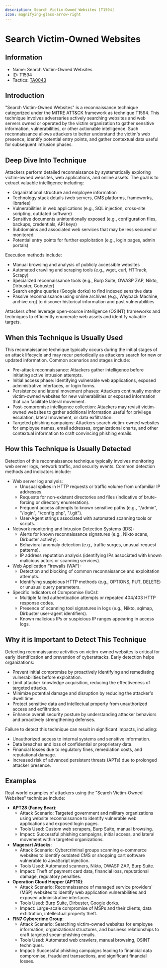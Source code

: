 ```yaml
---
description: Search Victim-Owned Websites [T1594]
icon: magnifying-glass-arrow-right
---
```


# Search Victim-Owned Websites

## Information

- Name: Search Victim-Owned Websites
- ID: T1594
- Tactics: [TA0043](../TA0043/TA0043.md)

## Introduction

"Search Victim-Owned Websites" is a reconnaissance technique categorized under the MITRE ATT\&CK framework as technique T1594. This technique involves adversaries actively searching websites and web servers owned or operated by the victim organization to gather sensitive information, vulnerabilities, or other actionable intelligence. Such reconnaissance allows attackers to better understand the victim's web presence, identify potential entry points, and gather contextual data useful for subsequent intrusion phases.

## Deep Dive Into Technique

Attackers perform detailed reconnaissance by systematically exploring victim-owned websites, web applications, and online assets. The goal is to extract valuable intelligence including:

- Organizational structure and employee information
- Technology stack details (web servers, CMS platforms, frameworks, libraries)
- Vulnerabilities in web applications (e.g., SQL injection, cross-site scripting, outdated software)
- Sensitive documents unintentionally exposed (e.g., configuration files, backups, credentials, API keys)
- Subdomains and associated web services that may be less secured or monitored
- Potential entry points for further exploitation (e.g., login pages, admin portals)

Execution methods include:

- Manual browsing and analysis of publicly accessible websites
- Automated crawling and scraping tools (e.g., wget, curl, HTTrack, Scrapy)
- Specialized reconnaissance tools (e.g., Burp Suite, OWASP ZAP, Nikto, Dirbuster, Gobuster)
- Search engine queries (Google dorks) to find indexed sensitive data
- Passive reconnaissance using online archives (e.g., Wayback Machine, archive.org) to discover historical information and past vulnerabilities

Attackers often leverage open-source intelligence (OSINT) frameworks and techniques to efficiently enumerate web assets and identify valuable targets.

## When this Technique is Usually Used

This reconnaissance technique typically occurs during the initial stages of an attack lifecycle and may recur periodically as attackers search for new or updated information. Common scenarios and stages include:

- Pre-attack reconnaissance: Attackers gather intelligence before initiating active intrusion attempts.
- Initial access phase: Identifying vulnerable web applications, exposed administrative interfaces, or login forms.
- Persistence and lateral movement phases: Attackers continually monitor victim-owned websites for new vulnerabilities or exposed information that can facilitate lateral movement.
- Post-compromise intelligence collection: Attackers may revisit victim-owned websites to gather additional information useful for privilege escalation, lateral movement, or data exfiltration.
- Targeted phishing campaigns: Attackers search victim-owned websites for employee names, email addresses, organizational charts, and other contextual information to craft convincing phishing emails.

## How this Technique is Usually Detected

Detection of this reconnaissance technique typically involves monitoring web server logs, network traffic, and security events. Common detection methods and indicators include:

- Web server log analysis:
  - Unusual spikes in HTTP requests or traffic volume from unfamiliar IP addresses.
  - Requests for non-existent directories and files (indicative of brute-forcing or directory enumeration).
  - Frequent access attempts to known sensitive paths (e.g., "/admin", "/login", "/config.php", "/.git").
  - User-Agent strings associated with automated scanning tools or scripts.
- Network monitoring and Intrusion Detection Systems (IDS):
  - Alerts for known reconnaissance signatures (e.g., Nikto scans, Dirbuster activity).
  - Behavioral anomaly detection (e.g., traffic surges, unusual request patterns).
  - IP address reputation analysis (identifying IPs associated with known malicious actors or scanning services).
- Web Application Firewalls (WAF):
  - Detection and blocking of common reconnaissance and exploitation attempts.
  - Identifying suspicious HTTP methods (e.g., OPTIONS, PUT, DELETE) or unusual query parameters.
- Specific Indicators of Compromise (IoCs):
  - Multiple failed authentication attempts or repeated 404/403 HTTP response codes.
  - Presence of scanning tool signatures in logs (e.g., Nikto, sqlmap, Dirbuster user-agent identifiers).
  - Known malicious IPs or suspicious IP ranges appearing in access logs.

## Why it is Important to Detect This Technique

Detecting reconnaissance activities on victim-owned websites is critical for early identification and prevention of cyberattacks. Early detection helps organizations:

- Prevent initial compromise by proactively identifying and remediating vulnerabilities before exploitation.
- Limit attacker knowledge acquisition, reducing the effectiveness of targeted attacks.
- Minimize potential damage and disruption by reducing the attacker's dwell time.
- Protect sensitive data and intellectual property from unauthorized access and exfiltration.
- Enhance overall security posture by understanding attacker behaviors and proactively strengthening defenses.

Failure to detect this technique can result in significant impacts, including:

- Unauthorized access to internal systems and sensitive information.
- Data breaches and loss of confidential or proprietary data.
- Financial losses due to regulatory fines, remediation costs, and reputational damage.
- Increased risk of advanced persistent threats (APTs) due to prolonged attacker presence.

## Examples

Real-world examples of attackers using the "Search Victim-Owned Websites" technique include:

- **APT28 (Fancy Bear)**:
  - Attack Scenario: Targeted government and military organizations using website reconnaissance to identify vulnerable web applications and exposed login pages.
  - Tools Used: Custom web scrapers, Burp Suite, manual browsing.
  - Impact: Successful phishing campaigns, initial access, and lateral movement within targeted organizations.
- **Magecart Attacks**:
  - Attack Scenario: Cybercriminal groups scanning e-commerce websites to identify outdated CMS or shopping cart software vulnerable to JavaScript injection.
  - Tools Used: Automated scanners, Nikto, OWASP ZAP, Burp Suite.
  - Impact: Theft of payment card data, financial loss, reputational damage, regulatory penalties.
- **Operation Cloud Hopper (APT10)**:
  - Attack Scenario: Reconnaissance of managed service providers' (MSP) websites to identify web application vulnerabilities and exposed administrative interfaces.
  - Tools Used: Burp Suite, Dirbuster, Google dorks.
  - Impact: Large-scale compromise of MSPs and their clients, data exfiltration, intellectual property theft.
- **FIN7 Cybercrime Group**:
  - Attack Scenario: Searching victim-owned websites for employee information, organizational structures, and business relationships to craft targeted spear-phishing emails.
  - Tools Used: Automated web crawlers, manual browsing, OSINT techniques.
  - Impact: Successful phishing campaigns leading to financial data compromise, fraudulent transactions, and significant financial losses.
